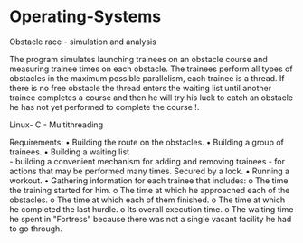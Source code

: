 # Operating-Systems

Obstacle race - simulation and analysis

The program simulates launching trainees on an obstacle course and measuring trainee times on each obstacle. The trainees perform all types of obstacles in the maximum possible parallelism, each trainee is a thread. If there is no free obstacle the thread enters the waiting list until another trainee completes a course and then he will try his luck to catch an obstacle he has not yet performed to complete the course !.

Linux- C - Multithreading

Requirements: 
• Building the route on the obstacles. 
• Building a group of trainees. 
• Building a waiting list  
      - building a convenient mechanism for adding and removing trainees 
      - for actions that may be performed many times. Secured by a lock. 
• Running a workout. 
• Gathering information for each trainee that includes: 
        o The time the training started for him. 
        o The time at which he approached each of the obstacles. 
        o The time at which each of them finished. 
        o The time at which he completed the last hurdle. 
        o Its overall execution time. 
        o The waiting time he spent in "Fortress" because there was not a single vacant facility he had to go through.
